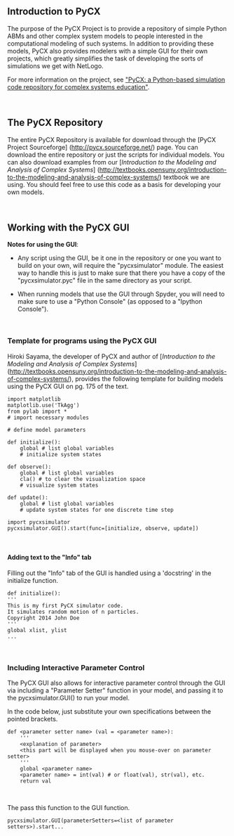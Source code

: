 ## Introduction to PyCX

The purpose of the PyCX Project is to provide a repository of simple Python ABMs and other complex system models 
to people interested in the computational modeling of such systems. In addition to providing these models, 
PyCX also provides modelers with a simple GUI for their own projects, which greatly simplifies the task of 
developing the sorts of simulations we get with NetLogo.

For more information on the project, see ["PyCX: a Python-based simulation code repository for complex systems education"](http://casmodeling.springeropen.com/articles/10.1186/2194-3206-1-2).

&nbsp; 


## The PyCX Repository

The entire PyCX Repository is available for download through the [PyCX Project Sourceforge] (http://pycx.sourceforge.net/) page. 
You can download the entire repository or just the scripts for individual models. You can also download examples from 
our [_Introduction to the Modeling and Analysis of Complex Systems_] (http://textbooks.opensuny.org/introduction-to-the-modeling-and-analysis-of-complex-systems/) textbook we are using. You should feel free to use this code as a basis for developing your own models.

&nbsp; 

## Working with the PyCX GUI

**Notes for using the GUI**:

- Any script using the GUI, be it one in the repository or one you want to build on your own, will require the "pycxsimulator" module. The easiest way to handle this is just to make sure that there you have a copy of the "pycxsimulator.pyc" file in the same directory as your script.

- When running models that use the GUI through Spyder, you will need to make sure to use a "Python Console" (as opposed to a "Ipython Console"). 

&nbsp; 


### Template for programs using the PyCX GUI

Hiroki Sayama, the developer of PyCX and author of [_Introduction to the Modeling and Analysis of Complex Systems_] (http://textbooks.opensuny.org/introduction-to-the-modeling-and-analysis-of-complex-systems/), provides the following template for building models using the PyCX GUI on pg. 175 of the text.

	import matplotlib
	matplotlib.use('TkAgg')
	from pylab import *
	# import necessary modules
	
	# define model parameters
	
	def initialize():
		global # list global variables
		# initialize system states
	
	def observe():
		global # list global variables
		cla() # to clear the visualization space
		# visualize system states

	def update():
		global # list global variables
		# update system states for one discrete time step

	import pycxsimulator
	pycxsimulator.GUI().start(func=[initialize, observe, update])

&nbsp; 


#### Adding text to the "Info" tab
Filling out the "Info" tab of the GUI is handled using a 'docstring' in the initialize function.

	def initialize():
	'''
	This is my first PyCX simulator code.
	It simulates random motion of n particles.
	Copyright 2014 John Doe
	'''
	global xlist, ylist
	...
&nbsp; 


### Including Interactive Parameter Control

The PyCX GUI also allows for interactive parameter control through the GUI via including a "Parameter Setter" function in your model, and passing it to the pycxsimulator.GUI() to run your model. 

In the code below, just substitute your own specifications between the pointed brackets.

	def <parameter setter name> (val = <parameter name>):
		'''
		<explanation of parameter>
		<this part will be displayed when you mouse-over on parameter setter>
		'''
		global <parameter name>
		<parameter name> = int(val) # or float(val), str(val), etc.
		return val
&nbsp; 

The pass this function to the GUI function.

	pycxsimulator.GUI(parameterSetters=<list of parameter setters>).start...


